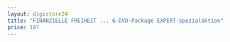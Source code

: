 ```yaml
---
layout: digistore24
title: "FINANZIELLE FREIHEIT ... 6-DVD-Package EXPERT-Spezialaktion"
price: 197
---
```

